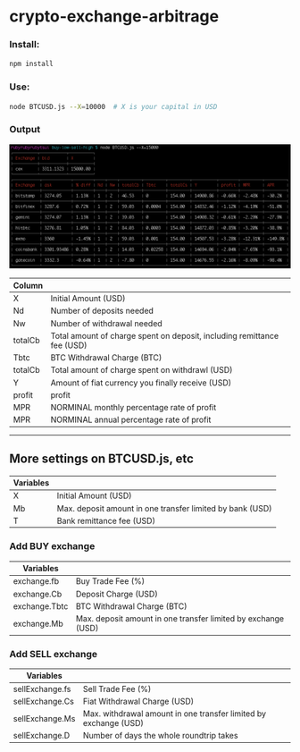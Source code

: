 # crypto-exchange-arbitrage

### Install:
```sh
npm install
```

### Use:
```sh
node BTCUSD.js --X=10000  # X is your capital in USD
```

### Output
![Output](result.png)

| Column     | |
|---|---|
| X | Initial Amount (USD) |
| Nd | Number of deposits needed |
| Nw | Number of withdrawal needed |
| totalCb | Total amount of charge spent on deposit, including remittance fee (USD)|
| Tbtc | BTC Withdrawal Charge (BTC)|
| totalCb | Total amount of charge spent on withdrawl (USD) |
| Y | Amount of fiat currency you finally receive (USD) |
| profit | profit |
| MPR | NORMINAL monthly percentage rate of profit |
| MPR | NORMINAL annual percentage rate of profit |

---

## More settings on BTCUSD.js, etc
| Variables     |                                                               |
|---------------|---------------------------------------------------------------|
| X | Initial Amount (USD) |
| Mb | Max. deposit amount in one transfer limited by bank (USD) |
| T | Bank remittance fee (USD) |

### Add BUY exchange
| Variables     |                                                               |
|---------------|---------------------------------------------------------------|
| exchange.fb   | Buy Trade Fee (%)                                             |
| exchange.Cb   | Deposit Charge (USD)                                          |
| exchange.Tbtc | BTC Withdrawal Charge (BTC)                                     |
| exchange.Mb   | Max. deposit amount in one transfer limited by exchange (USD) |

### Add SELL exchange
| Variables     |                                                               |
|---------------|---------------------------------------------------------------|
| sellExchange.fs | Sell Trade Fee (%)                                              |
| sellExchange.Cs | Fiat Withdrawal Charge (USD)                                    |
| sellExchange.Ms | Max. withdrawal amount in one transfer limited by exchange (USD) |
| sellExchange.D  | Number of days the whole roundtrip takes                         |


